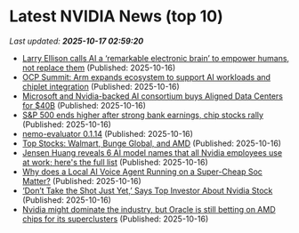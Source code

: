 # Latest NVIDIA News (top 10)
_Last updated: **2025-10-17 02:59:20**_

- [Larry Ellison calls AI a ‘remarkable electronic brain’ to empower humans, not replace them](https://www.thehindubusinessline.com/info-tech/oracle-ai-world-larry-ellison-calls-ai-a-remarkable-electronic-brain-to-empower-humans-not-replace-them/article70169759.ece) (Published: 2025-10-16)
- [OCP Summit: Arm expands ecosystem to support AI workloads and chiplet integration](https://www.digitimes.com/news/a20251016VL209/arm-design-ai-applications-nvidia-asic.html) (Published: 2025-10-16)
- [Microsoft and Nvidia-backed AI consortium buys Aligned Data Centers for $40B](https://siliconangle.com/2025/10/15/microsoft-nvidia-backed-ai-consortium-buys-aligned-data-centers-40b/) (Published: 2025-10-16)
- [S&P 500 ends higher after strong bank earnings, chip stocks rally](https://economictimes.indiatimes.com/markets/stocks/news/sp-500-ends-higher-after-strong-bank-earnings-chip-stocks-rally/articleshow/124593300.cms) (Published: 2025-10-16)
- [nemo-evaluator 0.1.14](https://pypi.org/project/nemo-evaluator/0.1.14/) (Published: 2025-10-16)
- [Top Stocks: Walmart, Bunge Global, and AMD](https://www.thestreet.com/markets/top-stocks-walmart-bunge-global-and-amd) (Published: 2025-10-16)
- [Jensen Huang reveals 6 AI model names that all Nvidia employees use at work; here's the full list](https://www.livemint.com/companies/people/jensen-huang-reveals-6-ai-model-openai-cursor-replit-lovable-harvey-openevidence-all-nvidia-employees-use-work-full-list-11760575968859.html) (Published: 2025-10-16)
- [Why does a Local AI Voice Agent Running on a Super-Cheap Soc Matter?](https://petewarden.com/2025/10/16/why-does-a-local-ai-voice-agent-running-on-a-super-cheap-soc-matter/) (Published: 2025-10-16)
- [‘Don’t Take the Shot Just Yet,’ Says Top Investor About Nvidia Stock](https://biztoc.com/x/7c400e87170df696) (Published: 2025-10-16)
- [Nvidia might dominate the industry, but Oracle is still betting on AMD chips for its superclusters](https://www.techradar.com/pro/nvidia-might-dominate-the-industry-but-oracle-is-still-betting-on-amd-chips-for-its-superclusters) (Published: 2025-10-16)
